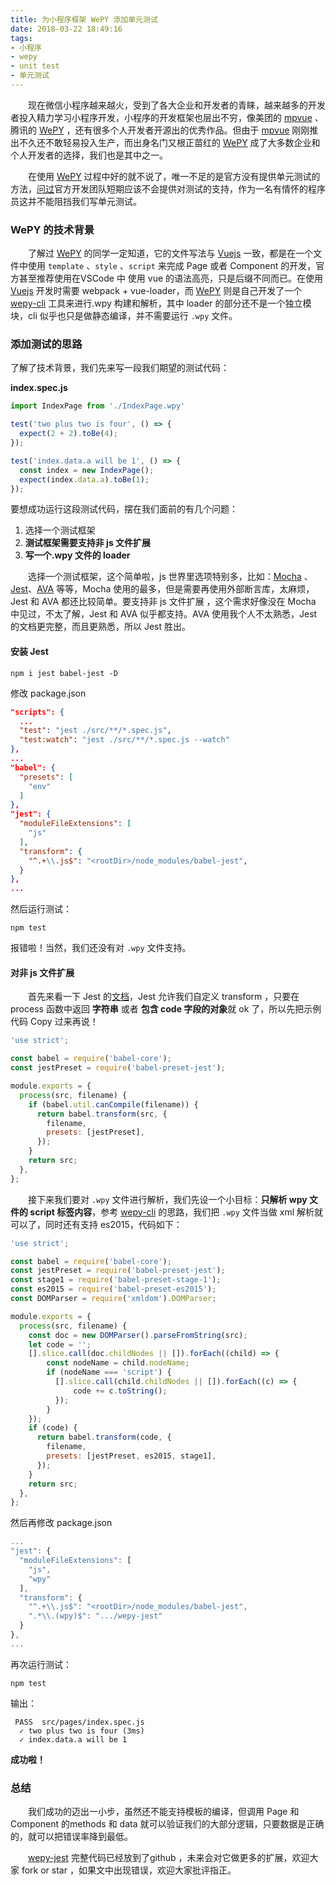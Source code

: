 ```yaml
---
title: 为小程序框架 WePY 添加单元测试
date: 2018-03-22 18:49:16
tags:
- 小程序
- wepy
- unit test
- 单元测试
---
```


　　现在微信小程序越来越火，受到了各大企业和开发者的青睐，越来越多的开发者投入精力学习小程序开发，小程序的开发框架也层出不穷，像美团的 [mpvue](http://mpvue.com/) 、腾讯的 [WePY](https://tencent.github.io/wepy/) ，还有很多个人开发者开源出的优秀作品。但由于 [mpvue](http://mpvue.com/) 刚刚推出不久还不敢轻易投入生产，而出身名门又根正苗红的 [WePY](https://tencent.github.io/wepy/) 成了大多数企业和个人开发者的选择，我们也是其中之一。

　　在使用 [WePY](https://tencent.github.io/wepy/) 过程中好的就不说了，唯一不足的是官方没有提供单元测试的方法，[问过](https://github.com/Tencent/wepy/issues/1110)官方开发团队短期应该不会提供对测试的支持，作为一名有情怀的程序员这并不能阻挡我们写单元测试。

### WePY 的技术背景

　　了解过  [WePY](https://tencent.github.io/wepy/) 的同学一定知道，它的文件写法与 [Vuejs](https://cn.vuejs.org/) 一致，都是在一个文件中使用 `template` 、`style` 、`script` 来完成 Page 或者 Component 的开发，官方甚至推荐使用在VSCode 中 使用 vue 的语法高亮，只是后缀不同而已。在使用 [Vuejs](https://cn.vuejs.org/) 开发时需要 webpack + vue-loader，而 [WePY](https://tencent.github.io/wepy/) 则是自己开发了一个 [wepy-cli](https://github.com/Tencent/wepy/blob/2.0.x/packages/wepy-cli/README.md) 工具来进行.wpy 构建和解析，其中 loader 的部分还不是一个独立模块，cli 似乎也只是做静态编译，并不需要运行 `.wpy` 文件。

### 添加测试的思路

了解了技术背景，我们先来写一段我们期望的测试代码：

**index.spec.js**

``` javascript
import IndexPage from './IndexPage.wpy'

test('two plus two is four', () => {
  expect(2 + 2).toBe(4);
});

test('index.data.a will be 1', () => {
  const index = new IndexPage();
  expect(index.data.a).toBe(1);
});

```

要想成功运行这段测试代码，摆在我们面前的有几个问题：

1. 选择一个测试框架
2. **测试框架需要支持非 js 文件扩展**
3. **写一个.wpy 文件的 loader**

　　选择一个测试框架，这个简单啦，js 世界里选项特别多，比如：[Mocha](https://mochajs.org/) 、[Jest](https://facebook.github.io/jest/)、[AVA](https://github.com/avajs/ava) 等等，Mocha 使用的最多，但是需要再使用外部断言库，太麻烦，Jest 和 AVA 都还比较简单。要支持非 js 文件扩展 ，这个需求好像没在 Mocha 中见过，不太了解，Jest 和 AVA 似乎都支持。AVA 使用我个人不太熟悉，Jest 的文档更完整，而且更熟悉，所以 Jest 胜出。

#### 安装 Jest

``` shell
npm i jest babel-jest -D
```

修改 package.json

```json
"scripts": {
  ...
  "test": "jest ./src/**/*.spec.js",
  "test:watch": "jest ./src/**/*.spec.js --watch"
},
...
"babel": {
  "presets": [
    "env"
  ]
},
"jest": {
  "moduleFileExtensions": [
    "js"
  ],
  "transform": {
    "^.+\\.js$": "<rootDir>/node_modules/babel-jest",
  }
},
...
```

然后运行测试：

``` shell
npm test
```

报错啦！当然，我们还没有对 `.wpy` 文件支持。

#### 对非 js 文件扩展

　　首先来看一下 Jest 的[文档](https://facebook.github.io/jest/docs/en/tutorial-react.html#custom-transformers)，Jest 允许我们自定义 transform ，只要在 process 函数中返回 **字符串** 或者 **包含 code 字段的对象**就 ok 了，所以先把示例代码 Copy 过来再说！

```javascript
'use strict';

const babel = require('babel-core');
const jestPreset = require('babel-preset-jest');

module.exports = {
  process(src, filename) {
    if (babel.util.canCompile(filename)) {
      return babel.transform(src, {
        filename,
        presets: [jestPreset],
      });
    }
    return src;
  },
};
```

　　接下来我们要对 `.wpy` 文件进行解析，我们先设一个小目标：**只解析 wpy 文件的 script 标签内容**，参考 [wepy-cli](https://github.com/Tencent/wepy/blob/2.0.x/packages/wepy-cli/README.md) 的思路，我们把 `.wpy` 文件当做 xml 解析就可以了，同时还有支持 es2015，代码如下：

```javascript
'use strict';

const babel = require('babel-core');
const jestPreset = require('babel-preset-jest');
const stage1 = require('babel-preset-stage-1');
const es2015 = require('babel-preset-es2015');
const DOMParser = require('xmldom').DOMParser;

module.exports = {
  process(src, filename) {
    const doc = new DOMParser().parseFromString(src);
    let code = '';
    [].slice.call(doc.childNodes || []).forEach((child) => {
        const nodeName = child.nodeName;
        if (nodeName === 'script') {
          [].slice.call(child.childNodes || []).forEach((c) => {
              code += c.toString();
          });
        }
    });
    if (code) {
      return babel.transform(code, {
        filename,
        presets: [jestPreset, es2015, stage1],
      });
    }
    return src;
  },
};
```

然后再修改 package.json

```javascript
...
"jest": {
  "moduleFileExtensions": [
    "js",
    "wpy"
  ],
  "transform": {
    "^.+\\.js$": "<rootDir>/node_modules/babel-jest",
    ".*\\.(wpy)$": ".../wepy-jest"
  }
},
...
```

再次运行测试：

```shell
npm test
```

输出：
```shell
 PASS  src/pages/index.spec.js
  ✓ two plus two is four (3ms)
  ✓ index.data.a will be 1
```

**成功啦！**

### 总结

　　我们成功的迈出一小步，虽然还不能支持模板的编译，但调用 Page 和 Component 的methods 和 data 就可以验证我们的大部分逻辑，只要数据是正确的，就可以把错误率降到最低。

　　[wepy-jest](https://github.com/xbl/wepy-jest) 完整代码已经放到了github ，未来会对它做更多的扩展，欢迎大家 fork or star ，如果文中出现错误，欢迎大家批评指正。